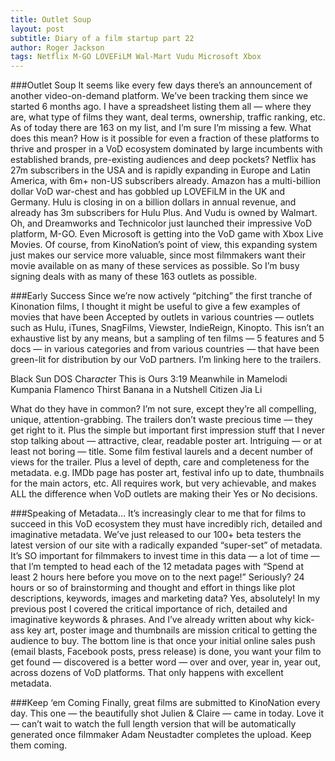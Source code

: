```yaml
---
title: Outlet Soup
layout: post
subtitle: Diary of a film startup part 22
author: Roger Jackson
tags: Netflix M-GO LOVEFiLM Wal-Mart Vudu Microsoft Xbox
---
```

###Outlet Soup
It seems like every few days there’s an announcement of another video-on-demand platform. We’ve been tracking them since we started 6 months ago. I have a spreadsheet listing them all — where they are, what type of films they want, deal terms, ownership, traffic ranking, etc. As of today there are 163 on my list, and I’m sure I’m missing a few. What does this mean? How is it possible for even a fraction of these platforms to thrive and prosper in a VoD ecosystem dominated by large incumbents with established brands, pre-existing audiences and deep pockets? Netflix has 27m subscribers in the USA and is rapidly expanding in Europe and Latin America, with 6m+ non-US subscribers already. Amazon has a multi-billion dollar VoD war-chest and has gobbled up LOVEFiLM in the UK and Germany. Hulu is closing in on a billion dollars in annual revenue, and already has 3m subscribers for Hulu Plus. And Vudu is owned by Walmart. Oh, and Dreamworks and Technicolor just launched their impressive VoD platform, M-GO. Even Microsoft is getting into the VoD game with Xbox Live Movies. Of course, from KinoNation’s point of view, this expanding system just makes our service more valuable, since most filmmakers want their movie available on as many of these services as possible. So I’m busy signing deals with as many of these 163 outlets as possible.

###Early Success
Since we’re now actively “pitching” the first tranche of Kinonation films, I thought it might be useful to give a few examples of movies that have been Accepted by outlets in various countries — outlets such as Hulu, iTunes, SnagFilms, Viewster, IndieReign, Kinopto. This isn’t an exhaustive list by any means, but a sampling of ten films — 5 features and 5 docs — in various categories and from various countries — that have been green-lit for distribution by our VoD partners. I’m linking here to the trailers.

Black Sun
DOS
Char*act*er
This is Ours
3:19
Meanwhile in Mamelodi
Kumpania Flamenco
Thirst
Banana in a Nutshell
Citizen Jia Li

What do they have in common? I’m not sure, except they’re all compelling, unique, attention-grabbing. The trailers don’t waste precious time — they get right to it. Plus the simple but important first impression stuff that I never stop talking about — attractive, clear, readable poster art. Intriguing — or at least not boring — title. Some film festival laurels and a decent number of views for the trailer. Plus a level of depth, care and completeness for the metadata. e.g. IMDb page has poster art, festival info up to date, thumbnails for the main actors, etc. All requires work, but very achievable, and makes ALL the difference when VoD outlets are making their Yes or No decisions.

###Speaking of Metadata…
It’s increasingly clear to me that for films to succeed in this VoD ecosystem they must have incredibly rich, detailed and imaginative metadata. We’ve just released to our 100+ beta testers the latest version of our site with a radically expanded “super-set” of metadata. It’s SO important for filmmakers to invest time in this data — a lot of time — that I’m tempted to head each of the 12 metadata pages with “Spend at least 2 hours here before you move on to the next page!” Seriously? 24 hours or so of brainstorming and thought and effort in things like plot descriptions, keywords, images and marketing data? Yes, absolutely! In my previous post I covered the critical importance of rich, detailed and imaginative keywords & phrases. And I’ve already written about why kick-ass key art, poster image and thumbnails are mission critical to getting the audience to buy. The bottom line is that once your initial online sales push (email blasts, Facebook posts, press release) is done, you want your film to get found — discovered is a better word — over and over, year in, year out, across dozens of VoD platforms. That only happens with excellent metadata.

###Keep ‘em Coming
Finally, great films are submitted to KinoNation every day. This one — the beautifully shot Julien & Claire — came in today. Love it — can’t wait to watch the full length version that will be automatically generated once filmmaker Adam Neustadter completes the upload. Keep them coming.
